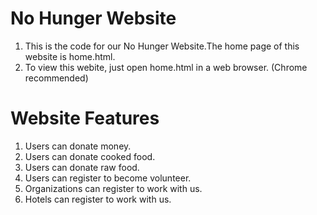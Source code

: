 # No Hunger Website

1. This is the code for our No Hunger Website.The home page of this website is home.html.
2. To view this webite, just open home.html in a web browser. (Chrome recommended)

# Website Features

1. Users can donate money.
2. Users can donate cooked food.
3. Users can donate raw food.
4. Users can register to become volunteer.
5. Organizations can register to work with us.
6. Hotels can register to work with us.
